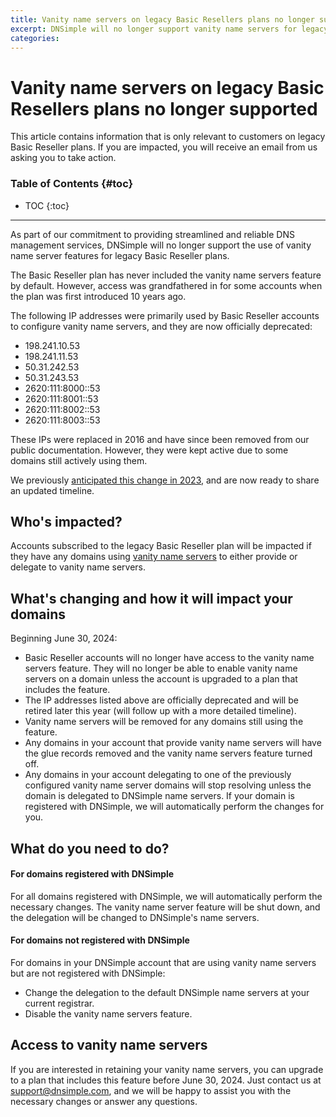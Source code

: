 ```yaml
---
title: Vanity name servers on legacy Basic Resellers plans no longer supported
excerpt: DNSimple will no longer support vanity name servers for legacy Basic Reseller plans starting June 30, 2024. Affected customers will be notified via email.
categories:
---
```


# Vanity name servers on legacy Basic Resellers plans no longer supported

<info>
This article contains information that is only relevant to customers on legacy Basic Reseller plans. If you are impacted, you will receive an email from us asking you to take action.
</info>


### Table of Contents {#toc}

* TOC
{:toc}

---

As part of our commitment to providing streamlined and reliable DNS management services, DNSimple will no longer support the use of vanity name server features for legacy Basic Reseller plans.

The Basic Reseller plan has never included the vanity name servers feature by default. However, access was grandfathered in for some accounts when the plan was first introduced 10 years ago.

The following IP addresses were primarily used by Basic Reseller accounts to configure vanity name servers, and they are now officially deprecated:

- 198.241.10.53
- 198.241.11.53
- 50.31.242.53
- 50.31.243.53
- 2620:111:8000::53
- 2620:111:8001::53
- 2620:111:8002::53
- 2620:111:8003::53

These IPs were replaced in 2016 and have since been removed from our public documentation. However, they were kept active due to some domains still actively using them.

We previously [anticipated this change in 2023](https://blog.dnsimple.com/2023/03/cache-edge-layer/), and are now ready to share an updated timeline.

## Who's impacted?

Accounts subscribed to the legacy Basic Reseller plan will be impacted if they have any domains using [vanity name servers](/articles/vanity-nameservers/) to either provide or delegate to vanity name servers.

## What's changing and how it will impact your domains

Beginning June 30, 2024:

- Basic Reseller accounts will no longer have access to the vanity name servers feature. They will no longer be able to enable vanity name servers on a domain unless the account is upgraded to a plan that includes the feature.
- The IP addresses listed above are officially deprecated and will be retired later this year (will follow up with a more detailed timeline).
- Vanity name servers will be removed for any domains still using the feature.
- Any domains in your account that provide vanity name servers will have the glue records removed and the vanity name servers feature turned off.
- Any domains in your account delegating to one of the previously configured vanity name server domains will stop resolving unless the domain is delegated to DNSimple name servers. If your domain is registered with DNSimple, we will automatically perform the changes for you.

## What do you need to do?

#### For domains registered with DNSimple

For all domains registered with DNSimple, we will automatically perform the necessary changes. The vanity name server feature will be shut down, and the delegation will be changed to DNSimple's name servers.

#### For domains not registered with DNSimple

For domains in your DNSimple account that are using vanity name servers but are not registered with DNSimple:

- Change the delegation to the default DNSimple name servers at your current registrar.
- Disable the vanity name servers feature.

## Access to vanity name servers

If you are interested in retaining your vanity name servers, you can upgrade to a plan that includes this feature before June 30, 2024. Just contact us at support@dnsimple.com, and we will be happy to assist you with the necessary changes or answer any questions.
